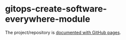 # gitops-create-software-everywhere-module

The project/repository is [documented with GitHub pages](https://thomassuedbroecker.github.io/gitops-create-software-everywhere-module).